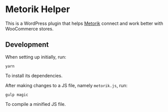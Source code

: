 # Metorik Helper

This is a WordPress plugin that helps [Metorik](https://app.metorik.com) connect and work better with WooCommerce stores.

## Development

When setting up initially, run:

```
yarn
```

To install its dependencies.

After making changes to a JS file, namely `metorik.js`, run:

```
gulp magic
```

To compile a minified JS file.
